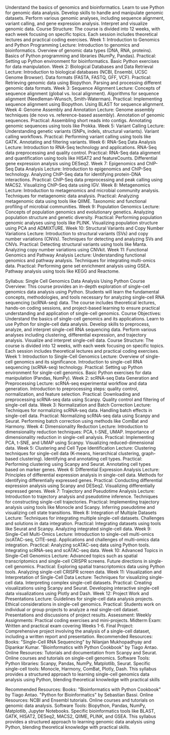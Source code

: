 Understand the basics of genomics and bioinformatics.
Learn to use Python for genomic data analysis.
Develop skills to handle and manipulate genomic datasets.
Perform various genomic analyses, including sequence alignment, variant calling, and gene expression analysis.
Interpret and visualize genomic data.
Course Structure:
The course is divided into 12 weeks, with each week focusing on specific topics. Each session includes theoretical lectures and practical coding exercises.
Week 1: Introduction to Genomics and Python Programming
Lecture:
Introduction to genomics and bioinformatics.
Overview of genomic data types (DNA, RNA, proteins).
Basics of Python programming and libraries (NumPy, Pandas).
Practical:
Setting up Python environment for bioinformatics.
Basic Python exercises for data manipulation.
Week 2: Biological Databases and Data Retrieval
Lecture:
Introduction to biological databases (NCBI, Ensembl, UCSC Genome Browser).
Data formats (FASTA, FASTQ, GFF, VCF).
Practical:
Retrieving genomic data using Biopython.
Parsing and processing different genomic data formats.
Week 3: Sequence Alignment
Lecture:
Concepts of sequence alignment (global vs. local alignment).
Algorithms for sequence alignment (Needleman-Wunsch, Smith-Waterman).
Practical:
Implementing sequence alignment using Biopython.
Using BLAST for sequence alignment.
Week 4: Genome Assembly and Annotation
Lecture:
Genome assembly techniques (de novo vs. reference-based assembly).
Annotation of genomic sequences.
Practical:
Assembling short reads into contigs.
Annotating genomic sequences using tools like Prokka.
Week 5: Variant Calling
Lecture:
Understanding genetic variants (SNPs, indels, structural variants).
Variant calling workflows.
Practical:
Performing variant calling using tools like GATK.
Annotating and filtering variants.
Week 6: RNA-Seq Data Analysis
Lecture:
Introduction to RNA-Seq technology and applications.
RNA-Seq data preprocessing and quality control.
Practical:
RNA-Seq data alignment and quantification using tools like HISAT2 and featureCounts.
Differential gene expression analysis using DESeq2.
Week 7: Epigenomics and ChIP-Seq Data Analysis
Lecture:
Introduction to epigenomics and ChIP-Seq technology.
Analyzing ChIP-Seq data for identifying protein-DNA interactions.
Practical:
ChIP-Seq data preprocessing and peak calling using MACS2.
Visualizing ChIP-Seq data using IGV.
Week 8: Metagenomics
Lecture:
Introduction to metagenomics and microbial community analysis.
Techniques for metagenomic data analysis.
Practical:
Analyzing metagenomic data using tools like QIIME.
Taxonomic and functional profiling of microbial communities.
Week 9: Population Genomics
Lecture:
Concepts of population genomics and evolutionary genetics.
Analyzing population structure and genetic diversity.
Practical:
Performing population genomic analyses using tools like PLINK.
Visualizing population structure using PCA and ADMIXTURE.
Week 10: Structural Variants and Copy Number Variations
Lecture:
Introduction to structural variants (SVs) and copy number variations (CNVs).
Techniques for detecting and analyzing SVs and CNVs.
Practical:
Detecting structural variants using tools like Manta.
Analyzing copy number variations using CNVkit.
Week 11: Functional Genomics and Pathway Analysis
Lecture:
Understanding functional genomics and pathway analysis.
Techniques for integrating multi-omics data.
Practical:
Performing gene set enrichment analysis using GSEA.
Pathway analysis using tools like KEGG and Reactome.
 

Syllabus: Single Cell Genomics Data Analysis Using Python
Course Overview:
This course provides an in-depth exploration of single-cell genomics data analysis using Python. Students will learn the fundamental concepts, methodologies, and tools necessary for analyzing single-cell RNA sequencing (scRNA-seq) data. The course includes theoretical lectures, hands-on coding sessions, and project-based learning to ensure practical understanding and application of single-cell genomics.
Course Objectives:
Understand the basics of single-cell genomics and its applications.
Learn to use Python for single-cell data analysis.
Develop skills to preprocess, analyze, and interpret single-cell RNA sequencing data.
Perform various analyses including clustering, differential expression, and trajectory analysis.
Visualize and interpret single-cell data.
Course Structure:
The course is divided into 12 weeks, with each week focusing on specific topics. Each session includes theoretical lectures and practical coding exercises.
Week 1: Introduction to Single-Cell Genomics
Lecture:
Overview of single-cell genomics and its significance.
Introduction to single-cell RNA sequencing (scRNA-seq) technology.
Practical:
Setting up Python environment for single-cell genomics.
Basic Python exercises for data manipulation (Pandas, NumPy).
Week 2: scRNA-seq Data Generation and Preprocessing
Lecture:
scRNA-seq experimental workflow and data generation.
Introduction to preprocessing steps: quality control, normalization, and feature selection.
Practical:
Downloading and preprocessing scRNA-seq data using Scanpy.
Quality control and filtering of single-cell data.
Week 3: Normalization and Batch Correction
Lecture:
Techniques for normalizing scRNA-seq data.
Handling batch effects in single-cell data.
Practical:
Normalizing scRNA-seq data using Scanpy and Seurat.
Performing batch correction using methods like ComBat and Harmony.
Week 4: Dimensionality Reduction
Lecture:
Introduction to dimensionality reduction techniques: PCA, t-SNE, UMAP.
Importance of dimensionality reduction in single-cell analysis.
Practical:
Implementing PCA, t-SNE, and UMAP using Scanpy.
Visualizing reduced-dimensional data.
Week 5: Clustering and Cell Type Identification
Lecture:
Clustering techniques for single-cell data (K-means, hierarchical clustering, graph-based clustering).
Identifying and annotating cell types.
Practical:
Performing clustering using Scanpy and Seurat.
Annotating cell types based on marker genes.
Week 6: Differential Expression Analysis
Lecture:
Principles of differential expression analysis in single-cell data.
Methods for identifying differentially expressed genes.
Practical:
Conducting differential expression analysis using Scanpy and DESeq2.
Visualizing differentially expressed genes.
Week 7: Trajectory and Pseudotime Analysis
Lecture:
Introduction to trajectory analysis and pseudotime inference.
Techniques for constructing single-cell trajectories.
Practical:
Implementing trajectory analysis using tools like Monocle and Scanpy.
Inferring pseudotime and visualizing cell state transitions.
Week 8: Integration of Multiple Datasets
Lecture:
Techniques for integrating multiple single-cell datasets.
Challenges and solutions in data integration.
Practical:
Integrating datasets using tools like Seurat and Scanpy.
Analyzing integrated single-cell data.
Week 9: Single-Cell Multi-Omics
Lecture:
Introduction to single-cell multi-omics (scATAC-seq, CITE-seq).
Applications and challenges of multi-omics data integration.
Practical:
Analyzing scATAC-seq data using Python tools.
Integrating scRNA-seq and scATAC-seq data.
Week 10: Advanced Topics in Single-Cell Genomics
Lecture:
Advanced topics such as spatial transcriptomics and single-cell CRISPR screens.
Future directions in single-cell genomics.
Practical:
Exploring spatial transcriptomics data using Python tools.
Analyzing single-cell CRISPR screen data.
Week 11: Visualization and Interpretation of Single-Cell Data
Lecture:
Techniques for visualizing single-cell data.
Interpreting complex single-cell datasets.
Practical:
Creating visualizations using Scanpy and Seurat.
Developing interactive single-cell data visualizations using Plotly and Dash.
Week 12: Project Work and Presentations
Lecture:
Guidelines for single-cell data analysis projects.
Ethical considerations in single-cell genomics.
Practical:
Students work on individual or group projects to analyze a real single-cell dataset.
Presentations and discussions of project results.
Assessment:
Weekly Assignments:
Practical coding exercises and mini-projects.
Midterm Exam:
Written and practical exam covering Weeks 1-6.
Final Project:
Comprehensive project involving the analysis of a single-cell dataset, including a written report and presentation.
Recommended Resources:
Books:
"Single-Cell RNA Sequencing" by Nilanjan Mukhopadhyay and Dipankar Kumar.
"Bioinformatics with Python Cookbook" by Tiago Antao.
Online Resources:
Tutorials and documentation from Scanpy and Seurat.
Online courses and tutorials on single-cell genomics.
Software Tools:
Python libraries: Scanpy, Pandas, NumPy, Matplotlib, Seurat.
Specific single-cell tools: Monocle, Harmony, ComBat, Plotly, Dash.
This syllabus provides a structured approach to learning single-cell genomics data analysis using Python, blending theoretical knowledge with practical skills

Recommended Resources:
Books:
"Bioinformatics with Python Cookbook" by Tiago Antao.
"Python for Bioinformatics" by Sebastian Bassi.
Online Resources:
NCBI and Ensembl tutorials.
Online courses and tutorials on genomic data analysis.
Software Tools:
Biopython, Pandas, NumPy, Matplotlib, Jupyter Notebooks.
Specific bioinformatics tools like BLAST, GATK, HISAT2, DESeq2, MACS2, QIIME, PLINK, and GSEA.
This syllabus provides a structured approach to learning genomic data analysis using Python, blending theoretical knowledge with practical skills.

